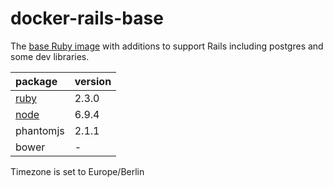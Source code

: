 # docker-rails-base

The [base Ruby image](https://hub.docker.com/_/ruby/) with additions to support Rails including postgres and some dev libraries.

package|version
:---|:---
[ruby](https://www.ruby-lang.org/)|2.3.0
[node](https://nodejs.org/)|6.9.4
phantomjs|2.1.1
bower|-

Timezone is set to Europe/Berlin
